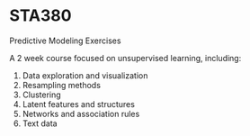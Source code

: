 # STA380
Predictive Modeling Exercises


A 2 week course focused on unsupervised learning, including: 
1. Data exploration and visualization
2. Resampling methods
3. Clustering
4. Latent features and structures
5. Networks and association rules
6. Text data

